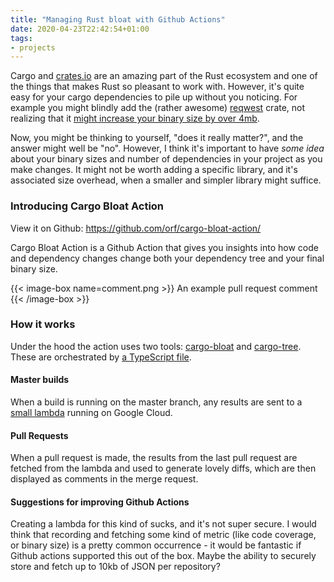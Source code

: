 ```yaml
---
title: "Managing Rust bloat with Github Actions"
date: 2020-04-23T22:42:54+01:00
tags: 
- projects
---
```


Cargo and [crates.io](https://crates.io/) are an amazing part of the Rust ecosystem and one of the things that makes 
Rust so pleasant to work with. However, it's quite easy for your cargo dependencies to pile up without you noticing. 
For example you might blindly add the (rather awesome) [reqwest](https://github.com/seanmonstar/reqwest) crate, not 
realizing that it [might increase your binary size by over 4mb](https://github.com/nushell/nushell/issues/342).

Now, you might be thinking to yourself, "does it really matter?", and the answer might well be "no". However, I think 
it's important to have _some idea_ about your binary sizes and number of dependencies in your project as you make changes. 
It might not be worth adding a specific library, and it's associated size overhead, when a smaller and simpler library might suffice.

### Introducing Cargo Bloat Action

View it on Github: https://github.com/orf/cargo-bloat-action/

Cargo Bloat Action is a Github Action that gives you insights into how code and dependency changes change both your 
dependency tree and your final binary size. 

{{< image-box name=comment.png >}}
An example pull request comment
{{< /image-box >}}

### How it works

Under the hood the action uses two tools: [cargo-bloat](https://github.com/RazrFalcon/cargo-bloat) and 
[cargo-tree](https://github.com/sfackler/cargo-tree). These are orchestrated by 
[a TypeScript file](https://github.com/orf/cargo-bloat-action/blob/master/src/main.ts).

#### Master builds

When a build is running on the master branch, any results are sent to a 
[small lambda](https://github.com/orf/cargo-bloat-backend) running on Google Cloud.

#### Pull Requests

When a pull request is made, the results from the last pull request are fetched from the lambda and used to generate 
lovely diffs, which are then displayed as comments in the merge request. 

#### Suggestions for improving Github Actions

Creating a lambda for this kind of sucks, and it's not super secure. I would think that recording and fetching some 
kind of metric (like code coverage, or binary size) is a pretty common occurrence - it would be fantastic if Github 
actions supported this out of the box. Maybe the ability to securely store and fetch up to 10kb of JSON per repository?
